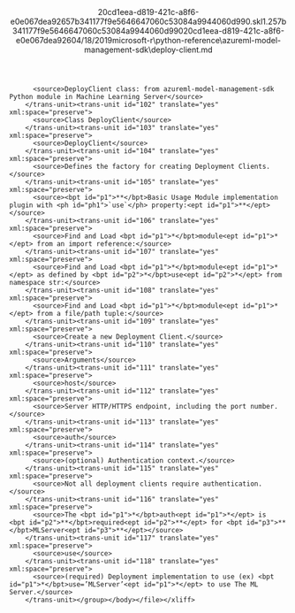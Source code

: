 <?xml version="1.0"?><xliff version="1.2" xmlns="urn:oasis:names:tc:xliff:document:1.2" xmlns:xsi="http://www.w3.org/2001/XMLSchema-instance" xsi:schemaLocation="urn:oasis:names:tc:xliff:document:1.2 xliff-core-1.2-transitional.xsd"><file datatype="xml" original="deploy-client.md" source-language="en-US" target-language="en-US"><header><tool tool-id="mdxliff" tool-name="mdxliff" tool-version="1.0-d1654b2" tool-company="Microsoft" /><xliffext:skl_file_name xmlns:xliffext="urn:microsoft:content:schema:xliffextensions">20cd1eea-d819-421c-a8f6-e0e067dea92657b341177f9e5646647060c53084a9944060d990.skl</xliffext:skl_file_name><xliffext:version xmlns:xliffext="urn:microsoft:content:schema:xliffextensions">1.2</xliffext:version><xliffext:ms.openlocfilehash xmlns:xliffext="urn:microsoft:content:schema:xliffextensions">57b341177f9e5646647060c53084a9944060d990</xliffext:ms.openlocfilehash><xliffext:ms.sourcegitcommit xmlns:xliffext="urn:microsoft:content:schema:xliffextensions">20cd1eea-d819-421c-a8f6-e0e067dea926</xliffext:ms.sourcegitcommit><xliffext:ms.lasthandoff xmlns:xliffext="urn:microsoft:content:schema:xliffextensions">04/18/2019</xliffext:ms.lasthandoff><xliffext:ms.openlocfilepath xmlns:xliffext="urn:microsoft:content:schema:xliffextensions">microsoft-r\python-reference\azureml-model-management-sdk\deploy-client.md</xliffext:ms.openlocfilepath></header><body><group id="content" extype="content"><trans-unit id="101" translate="yes" xml:space="preserve" restype="x-metadata">
          <source>DeployClient class: from azureml-model-management-sdk Python module in Machine Learning Server</source>
        </trans-unit><trans-unit id="102" translate="yes" xml:space="preserve">
          <source>Class DeployClient</source>
        </trans-unit><trans-unit id="103" translate="yes" xml:space="preserve">
          <source>DeployClient</source>
        </trans-unit><trans-unit id="104" translate="yes" xml:space="preserve">
          <source>Defines the factory for creating Deployment Clients.</source>
        </trans-unit><trans-unit id="105" translate="yes" xml:space="preserve">
          <source><bpt id="p1">**</bpt>Basic Usage Module implementation plugin with <ph id="ph1">`use`</ph> property:<ept id="p1">**</ept></source>
        </trans-unit><trans-unit id="106" translate="yes" xml:space="preserve">
          <source>Find and Load <bpt id="p1">*</bpt>module<ept id="p1">*</ept> from an import reference:</source>
        </trans-unit><trans-unit id="107" translate="yes" xml:space="preserve">
          <source>Find and Load <bpt id="p1">*</bpt>module<ept id="p1">*</ept> as defined by <bpt id="p2">*</bpt>use<ept id="p2">*</ept> from namespace str:</source>
        </trans-unit><trans-unit id="108" translate="yes" xml:space="preserve">
          <source>Find and Load <bpt id="p1">*</bpt>module<ept id="p1">*</ept> from a file/path tuple:</source>
        </trans-unit><trans-unit id="109" translate="yes" xml:space="preserve">
          <source>Create a new Deployment Client.</source>
        </trans-unit><trans-unit id="110" translate="yes" xml:space="preserve">
          <source>Arguments</source>
        </trans-unit><trans-unit id="111" translate="yes" xml:space="preserve">
          <source>host</source>
        </trans-unit><trans-unit id="112" translate="yes" xml:space="preserve">
          <source>Server HTTP/HTTPS endpoint, including the port number.</source>
        </trans-unit><trans-unit id="113" translate="yes" xml:space="preserve">
          <source>auth</source>
        </trans-unit><trans-unit id="114" translate="yes" xml:space="preserve">
          <source>(optional) Authentication context.</source>
        </trans-unit><trans-unit id="115" translate="yes" xml:space="preserve">
          <source>Not all deployment clients require authentication.</source>
        </trans-unit><trans-unit id="116" translate="yes" xml:space="preserve">
          <source>The <bpt id="p1">*</bpt>auth<ept id="p1">*</ept> is  <bpt id="p2">**</bpt>required<ept id="p2">**</ept> for <bpt id="p3">**</bpt>MLServer<ept id="p3">**</ept></source>
        </trans-unit><trans-unit id="117" translate="yes" xml:space="preserve">
          <source>use</source>
        </trans-unit><trans-unit id="118" translate="yes" xml:space="preserve">
          <source>(required) Deployment implementation to use (ex) <bpt id="p1">*</bpt>use=’MLServer’<ept id="p1">*</ept> to use The ML Server.</source>
        </trans-unit></group></body></file></xliff>